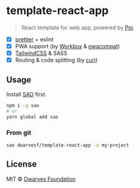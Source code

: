 # template-react-app

> React template for web app, powered by [Poi](https://poi.js.org/).

- [x] [prettier](https://github.com/prettier/prettier) + eslint
- [x] PWA support (by [Workbox](https://developers.google.com/web/tools/workbox/) & [pwacompat](https://github.com/GoogleChromeLabs/pwacompat))
- [x] [TailwindCSS](https://tailwindcss.com/) & SASS
- [x] Routing & code splitting (by [curi](https://github.com/pshrmn/curi))

## Usage

Install [SAO](https://github.com/egoist/sao) first.

```bash
npm i -g sao
# or
yarn global add sao
```

### From git

```bash
sao dwarvesf/template-react-app -u my-project
```

## License

MIT &copy; [Dwarves Foundation](https://github.com/dwarvesf)
